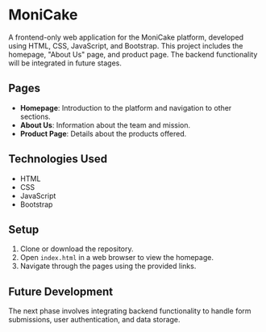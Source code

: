 # MoniCake

A frontend-only web application for the MoniCake platform, developed using HTML, CSS, JavaScript, and Bootstrap. This project includes the homepage, "About Us" page, and product page. The backend functionality will be integrated in future stages.

## Pages

- **Homepage**: Introduction to the platform and navigation to other sections.
- **About Us**: Information about the team and mission.
- **Product Page**: Details about the products offered.

## Technologies Used

- HTML
- CSS
- JavaScript
- Bootstrap

## Setup

1. Clone or download the repository.
2. Open `index.html` in a web browser to view the homepage.
3. Navigate through the pages using the provided links.

## Future Development

The next phase involves integrating backend functionality to handle form submissions, user authentication, and data storage.
